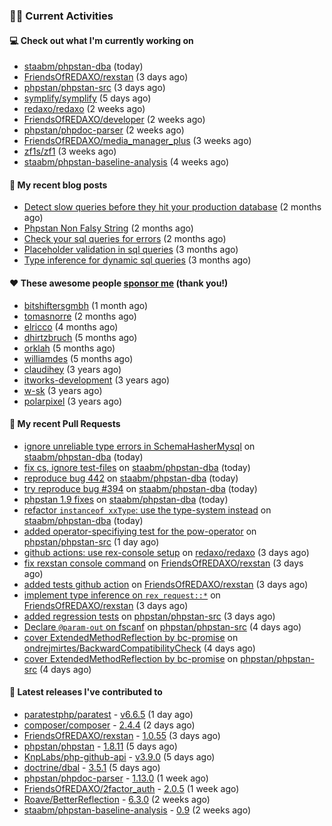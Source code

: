 ### 👨‍💻 Current Activities


#### 💻 Check out what I'm currently working on

- [staabm/phpstan-dba](https://github.com/staabm/phpstan-dba) (today)
- [FriendsOfREDAXO/rexstan](https://github.com/FriendsOfREDAXO/rexstan) (3 days ago)
- [phpstan/phpstan-src](https://github.com/phpstan/phpstan-src) (3 days ago)
- [symplify/symplify](https://github.com/symplify/symplify) (5 days ago)
- [redaxo/redaxo](https://github.com/redaxo/redaxo) (2 weeks ago)
- [FriendsOfREDAXO/developer](https://github.com/FriendsOfREDAXO/developer) (2 weeks ago)
- [phpstan/phpdoc-parser](https://github.com/phpstan/phpdoc-parser) (2 weeks ago)
- [FriendsOfREDAXO/media_manager_plus](https://github.com/FriendsOfREDAXO/media_manager_plus) (3 weeks ago)
- [zf1s/zf1](https://github.com/zf1s/zf1) (3 weeks ago)
- [staabm/phpstan-baseline-analysis](https://github.com/staabm/phpstan-baseline-analysis) (4 weeks ago)


#### 📜 My recent blog posts

- [Detect slow queries before they hit your production database](https://staabm.github.io/2022/08/16/phpstan-dba-query-plan-analysis.html) (2 months ago)
- [Phpstan Non Falsy String](https://staabm.github.io/2022/08/11/phpstan-non-falsy-string.html) (2 months ago)
- [Check your sql queries for errors](https://staabm.github.io/2022/08/05/phpstan-dba-syntax-error-detection.html) (2 months ago)
- [Placeholder validation in sql queries](https://staabm.github.io/2022/07/30/phpstan-dba-placeholder-validation.html) (3 months ago)
- [Type inference for dynamic sql queries](https://staabm.github.io/2022/07/23/phpstan-dba-inference-placeholder.html) (3 months ago)


#### ❤️ These awesome people [sponsor me](https://github.com/sponsors/staabm) (thank you!)

- [bitshiftersgmbh](https://github.com/bitshiftersgmbh) (1 month ago)
- [tomasnorre](https://github.com/tomasnorre) (2 months ago)
- [elricco](https://github.com/elricco) (4 months ago)
- [dhirtzbruch](https://github.com/dhirtzbruch) (5 months ago)
- [orklah](https://github.com/orklah) (5 months ago)
- [williamdes](https://github.com/williamdes) (5 months ago)
- [claudihey](https://github.com/claudihey) (3 years ago)
- [itworks-development](https://github.com/itworks-development) (3 years ago)
- [w-sk](https://github.com/w-sk) (3 years ago)
- [polarpixel](https://github.com/polarpixel) (3 years ago)


#### 🔨 My recent Pull Requests

- [ignore unreliable type errors in SchemaHasherMysql](https://github.com/staabm/phpstan-dba/pull/449) on [staabm/phpstan-dba](https://github.com/staabm/phpstan-dba) (today)
- [fix cs, ignore test-files](https://github.com/staabm/phpstan-dba/pull/448) on [staabm/phpstan-dba](https://github.com/staabm/phpstan-dba) (today)
- [reproduce bug 442](https://github.com/staabm/phpstan-dba/pull/447) on [staabm/phpstan-dba](https://github.com/staabm/phpstan-dba) (today)
- [try reproduce bug #394](https://github.com/staabm/phpstan-dba/pull/446) on [staabm/phpstan-dba](https://github.com/staabm/phpstan-dba) (today)
- [phpstan 1.9 fixes](https://github.com/staabm/phpstan-dba/pull/445) on [staabm/phpstan-dba](https://github.com/staabm/phpstan-dba) (today)
- [refactor `instanceof xxType`: use the type-system instead](https://github.com/staabm/phpstan-dba/pull/444) on [staabm/phpstan-dba](https://github.com/staabm/phpstan-dba) (today)
- [added operator-specifiying test for the pow-operator](https://github.com/phpstan/phpstan-src/pull/1933) on [phpstan/phpstan-src](https://github.com/phpstan/phpstan-src) (1 day ago)
- [github actions: use rex-console setup](https://github.com/redaxo/redaxo/pull/5391) on [redaxo/redaxo](https://github.com/redaxo/redaxo) (3 days ago)
- [fix rexstan console command](https://github.com/FriendsOfREDAXO/rexstan/pull/196) on [FriendsOfREDAXO/rexstan](https://github.com/FriendsOfREDAXO/rexstan) (3 days ago)
- [added tests github action](https://github.com/FriendsOfREDAXO/rexstan/pull/195) on [FriendsOfREDAXO/rexstan](https://github.com/FriendsOfREDAXO/rexstan) (3 days ago)
- [implement type inference on `rex_request::*`](https://github.com/FriendsOfREDAXO/rexstan/pull/193) on [FriendsOfREDAXO/rexstan](https://github.com/FriendsOfREDAXO/rexstan) (3 days ago)
- [added regression tests](https://github.com/phpstan/phpstan-src/pull/1921) on [phpstan/phpstan-src](https://github.com/phpstan/phpstan-src) (3 days ago)
- [Declare `@param-out` on fscanf](https://github.com/phpstan/phpstan-src/pull/1918) on [phpstan/phpstan-src](https://github.com/phpstan/phpstan-src) (4 days ago)
- [cover ExtendedMethodReflection by bc-promise](https://github.com/ondrejmirtes/BackwardCompatibilityCheck/pull/23) on [ondrejmirtes/BackwardCompatibilityCheck](https://github.com/ondrejmirtes/BackwardCompatibilityCheck) (4 days ago)
- [cover ExtendedMethodReflection by bc-promise](https://github.com/phpstan/phpstan-src/pull/1913) on [phpstan/phpstan-src](https://github.com/phpstan/phpstan-src) (4 days ago)


#### 🔭 Latest releases I've contributed to

- [paratestphp/paratest](https://github.com/paratestphp/paratest) - [v6.6.5](https://github.com/paratestphp/paratest/releases/tag/v6.6.5) (1 day ago)
- [composer/composer](https://github.com/composer/composer) - [2.4.4](https://github.com/composer/composer/releases/tag/2.4.4) (2 days ago)
- [FriendsOfREDAXO/rexstan](https://github.com/FriendsOfREDAXO/rexstan) - [1.0.55](https://github.com/FriendsOfREDAXO/rexstan/releases/tag/1.0.55) (3 days ago)
- [phpstan/phpstan](https://github.com/phpstan/phpstan) - [1.8.11](https://github.com/phpstan/phpstan/releases/tag/1.8.11) (5 days ago)
- [KnpLabs/php-github-api](https://github.com/KnpLabs/php-github-api) - [v3.9.0](https://github.com/KnpLabs/php-github-api/releases/tag/v3.9.0) (5 days ago)
- [doctrine/dbal](https://github.com/doctrine/dbal) - [3.5.1](https://github.com/doctrine/dbal/releases/tag/3.5.1) (5 days ago)
- [phpstan/phpdoc-parser](https://github.com/phpstan/phpdoc-parser) - [1.13.0](https://github.com/phpstan/phpdoc-parser/releases/tag/1.13.0) (1 week ago)
- [FriendsOfREDAXO/2factor_auth](https://github.com/FriendsOfREDAXO/2factor_auth) - [2.0.5](https://github.com/FriendsOfREDAXO/2factor_auth/releases/tag/2.0.5) (1 week ago)
- [Roave/BetterReflection](https://github.com/Roave/BetterReflection) - [6.3.0](https://github.com/Roave/BetterReflection/releases/tag/6.3.0) (2 weeks ago)
- [staabm/phpstan-baseline-analysis](https://github.com/staabm/phpstan-baseline-analysis) - [0.9](https://github.com/staabm/phpstan-baseline-analysis/releases/tag/0.9) (2 weeks ago)
